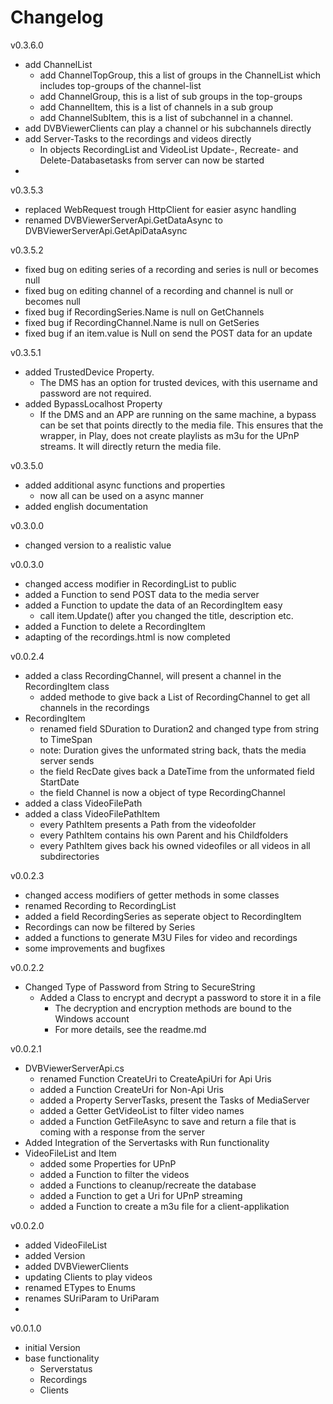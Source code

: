 ﻿# Changelog

v0.3.6.0
 - add ChannelList
   - add ChannelTopGroup, this a list of groups in the ChannelList which includes top-groups of the channel-list
   - add ChannelGroup, this is a list of sub groups in the top-groups 
   - add ChannelItem, this is a list of channels in a sub group
   - add ChannelSubItem, this is a list of subchannel in a channel.
 - add DVBViewerClients can play a channel or his subchannels directly
 - add Server-Tasks to the recordings and videos directly
   - In objects RecordingList and VideoList Update-, Recreate- and Delete-Databasetasks from server can now be started
 - 

v0.3.5.3
 - replaced WebRequest trough HttpClient for easier async handling
 - renamed DVBViewerServerApi.GetDataAsync to DVBViewerServerApi.GetApiDataAsync

v0.3.5.2
 - fixed bug on editing series of a recording and series is null or becomes null
 - fixed bug on editing channel of a recording and channel is null or becomes null
 - fixed bug if RecordingSeries.Name is null on GetChannels
 - fixed bug if RecordingChannel.Name is null on GetSeries
 - fixed bug if an item.value is Null on send the POST data for an update
 
v0.3.5.1
 - added TrustedDevice Property. 
   - The DMS has an option for trusted devices, with this username and password are not required.
 - added BypassLocalhost Property
   - If the DMS and an APP are running on the same machine, a bypass can be set that points directly to the media file. This ensures that the wrapper, in Play, does not create playlists as m3u for the UPnP streams. It will directly return the media file.

v0.3.5.0
 - added additional async functions and properties
   - now all can be used on a async manner
 - added english documentation

v0.3.0.0
 - changed version to a realistic value

v0.0.3.0
 - changed access modifier in RecordingList to public
 - added a Function to send POST data to the media server
 - added a Function to update the data of an RecordingItem easy
   - call item.Update() after you changed the title, description etc.
 - added a Function to delete a RecordingItem
 - adapting of the recordings.html is now completed

v0.0.2.4
 - added a class RecordingChannel, will present a channel in the RecordingItem class
   - added methode to give back a List of RecordingChannel to get all channels in the recordings
 - RecordingItem
   - renamed field SDuration to Duration2 and changed type from string to TimeSpan
   - note: Duration gives the unformated string back, thats the media server sends
   - the field RecDate gives back a DateTime from the unformated field StartDate
   - the field Channel is now a object of type RecordingChannel
 - added a class VideoFilePath
 - added a class VideoFilePathItem
   - every PathItem presents a Path from the videofolder
   - every PathItem contains his own Parent and his Childfolders
   - every PathItem gives back his owned videofiles or all videos in all subdirectories

v0.0.2.3
- changed access modifiers of getter methods in some classes
- renamed Recording to RecordingList
- added a field RecordingSeries as seperate object to RecordingItem
- Recordings can now be filtered by Series
- added a functions to generate M3U Files for video and recordings
- some improvements and bugfixes

v0.0.2.2
- Changed Type of Password from String to SecureString
  - Added a Class to encrypt and decrypt a password to store it in a file
    - The decryption and encryption methods are bound to the Windows account
    - For more details, see the readme.md

v0.0.2.1
- DVBViewerServerApi.cs
  - renamed Function CreateUri to CreateApiUri for Api Uris
  - added a Function CreateUri for Non-Api Uris
  - added a Property ServerTasks, present the Tasks of MediaServer
  - added a Getter GetVideoList to filter video names
  - added a Function GetFileAsync to save and return a file that is coming with a response from the server
- Added Integration of the Servertasks with Run functionality
- VideoFileList and Item
  - added some Properties for UPnP
  - added a Function to filter the videos
  - added a Functions to cleanup/recreate the database
  - added a Function to get a Uri for UPnP streaming
  - added a Function to create a m3u file for a client-applikation

v0.0.2.0
- added VideoFileList 
- added Version
- added DVBViewerClients
- updating Clients to play videos
- renamed ETypes to Enums
- renames SUriParam to UriParam
- 

v0.0.1.0
- initial Version
- base functionality
  - Serverstatus
  - Recordings
  - Clients